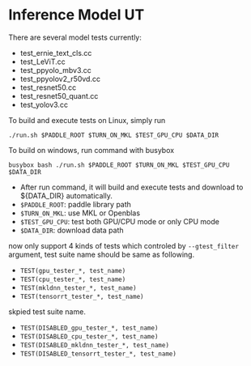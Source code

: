 # Inference Model UT

There are several model tests currently:
- test_ernie_text_cls.cc
- test_LeViT.cc
- test_ppyolo_mbv3.cc
- test_ppyolov2_r50vd.cc
- test_resnet50.cc
- test_resnet50_quant.cc
- test_yolov3.cc

To build and execute tests on Linux, simply run
```
./run.sh $PADDLE_ROOT $TURN_ON_MKL $TEST_GPU_CPU $DATA_DIR
```
To build on windows, run command with busybox
```
busybox bash ./run.sh $PADDLE_ROOT $TURN_ON_MKL $TEST_GPU_CPU $DATA_DIR
```

- After run command, it will build and execute tests and download to ${DATA_DIR} automatically.
- `$PADDLE_ROOT`: paddle library path
- `$TURN_ON_MKL`: use MKL or Openblas
- `$TEST_GPU_CPU`: test both GPU/CPU mode or only CPU mode
- `$DATA_DIR`: download data path

now only support 4 kinds of tests which controled by `--gtest_filter` argument, test suite name should be same as following.
- `TEST(gpu_tester_*, test_name)`
- `TEST(cpu_tester_*, test_name)`
- `TEST(mkldnn_tester_*, test_name)`
- `TEST(tensorrt_tester_*, test_name)`

skpied test suite name.
- `TEST(DISABLED_gpu_tester_*, test_name)`
- `TEST(DISABLED_cpu_tester_*, test_name)`
- `TEST(DISABLED_mkldnn_tester_*, test_name)`
- `TEST(DISABLED_tensorrt_tester_*, test_name)`
